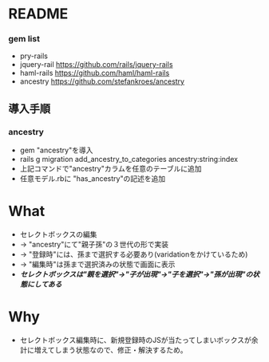 # README

### gem list
*  pry-rails
*  jquery-rail https://github.com/rails/jquery-rails
*  haml-rails https://github.com/haml/haml-rails
*  ancestry https://github.com/stefankroes/ancestry

## 導入手順
### ancestry
*  gem "ancestry"を導入
*  rails g migration add_ancestry_to_categories ancestry:string:index
* 上記コマンドで"ancestry"カラムを任意のテーブルに追加
*  任意モデル.rbに "has_ancestry"の記述を追加

# What
* セレクトボックスの編集
* → "ancestry"にて"親子孫"の３世代の形で実装
* → "登録時"には、孫まで選択する必要あり(varidationをかけているため)
* → "編集時"は孫まで選択済みの状態で画面に表示
* ***セレクトボックスは"親を選択"→"子が出現"→"子を選択"→"孫が出現"の状態にしてある***

# Why
* セレクトボックス編集時に、新規登録時のJSが当たってしまいボックスが余計に増えてしまう状態なので、修正・解決するため。